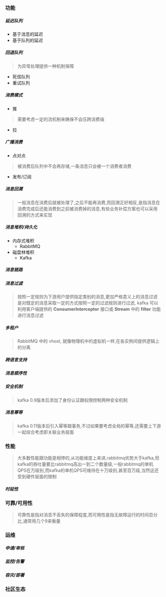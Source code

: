 ### 功能
##### 延迟队列
- 基于消息的延迟
- 基于队列的延迟

##### 回退队列
> 为异常处理提供一种机制保障
- 死信队列
- 重试队列

##### 消费模式
- 推
> 需要考虑一定的流机制来确保不会压跨消费端
- 拉

##### 广播消费
- 点对点
> 被消费后队列中不会再存储,一条消息只会被一个消费者消费
- 发布/订阅

##### 消息回溯
> 一般消息在消费后就被处理了,之后不能再消费,而回溯正好相反,是指消息在消费完成后还能消费到之前被消费掉的消息,有些业务补偿方案也可以采用回溯的方式来实现

##### 消息堆积/持久化
- 内存式堆积
  * RabbitMQ
- 磁盘林堆积
  * Kafka

##### 消息链路

##### 消息过滤
> 按照一定规则为下游用户提供指定类别的消息,更加严格意义上的消息过滤是对既定的消息采取一定的方式按照一定的过滤规则进行过滤, kafka 可以利用客户端提供的 **ConsumerInterceptor** 接口或 **Stream** 中的 **filter** 功能进行消息过滤

##### 多租户
> RabbitMQ 中的 vhost, 就像物理机中的虚拟机一样,在各实例间提供逻辑上的分离

##### 跨语言支持

##### 消息顺序性 

##### 安全机制
> kafka 0.9版本后添加了身份认证跟权限控制两种安全机制 

##### 消息幂等
> kafka 0.11版本后引入幂等跟事务,不过如果要考虑全局的幂等,还需要上下游一起综合考虑即关联业务层面

### 性能 
> 大多数性能跟功能是相悖的,从功能维度上来讲,rabbitmq优势大于kafka,但kafka的吞吐量要比rabbitmq高出一到二个数量级,一般rabbitmq的单机QPS在万级别,而kafka的单机QPS可维持在十万级别,甚至百万级,当然这还受到硬件层面的限制 

##### 时延性

### 可靠/可用性
> 可靠性是指对消息不丢失的保障程度,而可用性是指无故障运行的时间百分比,通常用几个9来衡量

### 运维
##### 申请/审核

##### 监控/告警

##### 容灾/部署

### 社区生态


